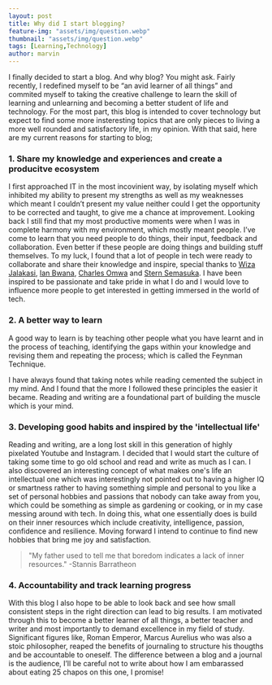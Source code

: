 ```yaml
---
layout: post
title: Why did I start blogging?
feature-img: "assets/img/question.webp"
thumbnail: "assets/img/question.webp"
tags: [Learning,Technology]
author: marvin
---
```


I finally decided to start a blog. And why blog? You might ask. Fairly recently, I redefined myself to be “an avid learner of all things” and commited myself to taking the creative challenge to learn the skill of learning and unlearning and becoming a better student of life and technology. For the most part, this blog is intended to cover technology but expect to find some more insteresting topics that are only pieces to living a more well rounded and satisfactory life, in my opinion. With that said, here are my current reasons for starting to blog;

### 1. Share my knowledge and experiences and create a producitve ecosystem
I first approached IT in the most incovinient way, by isolating myself which inhibited my ability to present my strengths as well as my weaknesses which meant I couldn’t present my value neither could I get the opportunity to be corrected and taught, to give me a chance at improvement. Looking back I still find that my most productive moments were when I was in complete harmony with my environment, which mostly meant people. I’ve come to learn that you need people to do things, their input, feedback and collaboration. Even better if these people are doing things and building stuff themselves. To my luck, I found that a lot of people in tech were ready to collaborate and share their knowledge and inspire, special thanks to [Wiza Jalakasi](https://wiza.jalaka.si/), [Ian Bwana](https://www.linkedin.com/in/ianbwana/), [Charles Omwa](https://www.linkedin.com/in/charles-omwa-620324163/) and [Stern Semasuka](https://www.linkedin.com/in/stern-semasuka/). I have been inspired to be passionate and take pride in what I do and I would love to influence more people to get interested in getting immersed in the world of tech.

### 2. A better way to learn
A good way to learn is by teaching other people what you have learnt and in the process of teaching, identifying the gaps within your knowledge and revising them and repeating the process; which is called the Feynman Technique.

I have always found that taking notes while reading cemented the subject in my mind. And I found that the more I followed these principles the easier it became. Reading and writing are a foundational part of building the muscle which is your mind.

### 3. Developing good habits and inspired by the 'intellectual life'
Reading and writing, are a long lost skill in this generation of highly pixelated Youtube and Instagram. I decided that I would start the culture of taking some time to go old school and read and write as much as I can. I also discovered an interesting concept of what makes one's life an intellectual one which was interestingly not pointed out to having a higher IQ or smartness rather to having something simple and personal to you like a set of personal hobbies and passions that nobody can take away from you, which could be something as simple as gardening or cooking, or in my case messing around with tech. In doing this, what one essentially does is build on their inner resources which include creativity, intelligence, passion, confidence and resilience. Moving forward I intend to continue to find new hobbies that bring me joy and satisfaction.
 
> "My father used to tell me that boredom indicates a lack of inner resources." -Stannis Barratheon

###    4. Accountability and track learning progress
With this blog I also hope to be able to look back and see how small consistent steps in the right direction can lead to big results. I am motivated through this to become a better learner of all things, a better teacher and writer and most importantly to demand excellence in my field of study. Significant figures like, Roman Emperor, Marcus Aurelius who was also a stoic philosopher, reaped the benefits of journaling to structure his thougths and be accountable to oneself. The difference between a blog and a journal is the audience, I’ll be careful not to write about how I am embarassed about eating 25 chapos on this one, I promise!


